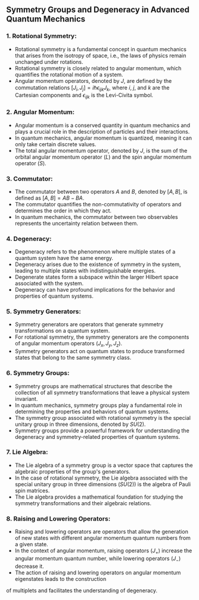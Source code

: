 ## Symmetry Groups and Degeneracy in Advanced Quantum Mechanics

### 1. Rotational Symmetry:
   - Rotational symmetry is a fundamental concept in quantum mechanics that arises from the isotropy of space, i.e., the laws of physics remain unchanged under rotations.
   - Rotational symmetry is closely related to angular momentum, which quantifies the rotational motion of a system.
   - Angular momentum operators, denoted by $J$, are defined by the commutation relations $[J_i, J_j] = i\hbar\epsilon_{ijk}J_k$, where $i$, $j$, and $k$ are the Cartesian components and $\epsilon_{ijk}$ is the Levi-Civita symbol.

### 2. Angular Momentum:
   - Angular momentum is a conserved quantity in quantum mechanics and plays a crucial role in the description of particles and their interactions.
   - In quantum mechanics, angular momentum is quantized, meaning it can only take certain discrete values.
   - The total angular momentum operator, denoted by $J$, is the sum of the orbital angular momentum operator ($L$) and the spin angular momentum operator ($S$).

### 3. Commutator:
   - The commutator between two operators $A$ and $B$, denoted by $[A, B]$, is defined as $[A, B] = AB - BA$.
   - The commutator quantifies the non-commutativity of operators and determines the order in which they act.
   - In quantum mechanics, the commutator between two observables represents the uncertainty relation between them.

### 4. Degeneracy:
   - Degeneracy refers to the phenomenon where multiple states of a quantum system have the same energy.
   - Degeneracy arises due to the existence of symmetry in the system, leading to multiple states with indistinguishable energies.
   - Degenerate states form a subspace within the larger Hilbert space associated with the system.
   - Degeneracy can have profound implications for the behavior and properties of quantum systems.

### 5. Symmetry Generators:
   - Symmetry generators are operators that generate symmetry transformations on a quantum system.
   - For rotational symmetry, the symmetry generators are the components of angular momentum operators ($J_x, J_y, J_z$).
   - Symmetry generators act on quantum states to produce transformed states that belong to the same symmetry class.

### 6. Symmetry Groups:
   - Symmetry groups are mathematical structures that describe the collection of all symmetry transformations that leave a physical system invariant.
   - In quantum mechanics, symmetry groups play a fundamental role in determining the properties and behaviors of quantum systems.
   - The symmetry group associated with rotational symmetry is the special unitary group in three dimensions, denoted by $SU(2)$.
   - Symmetry groups provide a powerful framework for understanding the degeneracy and symmetry-related properties of quantum systems.

### 7. Lie Algebra:
   - The Lie algebra of a symmetry group is a vector space that captures the algebraic properties of the group's generators.
   - In the case of rotational symmetry, the Lie algebra associated with the special unitary group in three dimensions ($SU(2)$) is the algebra of Pauli spin matrices.
   - The Lie algebra provides a mathematical foundation for studying the symmetry transformations and their algebraic relations.

### 8. Raising and Lowering Operators:
   - Raising and lowering operators are operators that allow the generation of new states with different angular momentum quantum numbers from a given state.
   - In the context of angular momentum, raising operators ($J_+$) increase the angular momentum quantum number, while lowering operators ($J_-$) decrease it.
   - The action of raising and lowering operators on angular momentum eigenstates leads to the construction

 of multiplets and facilitates the understanding of degeneracy.
